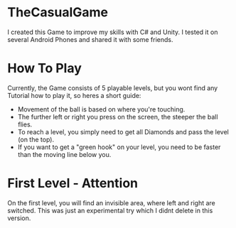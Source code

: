 # TheCasualGame

I created this Game to improve my skills with C# and Unity.
I tested it on several Android Phones and shared it with some friends. 

# How To Play

Currently, the Game consists of 5 playable levels, but you wont find any Tutorial how to play it, so heres a short guide:

- Movement of the ball is based on where you're touching. 
- The further left or right you press on the screen, the steeper the ball flies.
- To reach a level, you simply need to get all Diamonds and pass the level (on the top).
- If you want to get a "green hook" on your level, you need to be faster than the moving line below you.

# First Level - Attention

On the first level, you will find an invisible area, where left and right are switched. This was just an experimental try which I didnt delete in this version.
